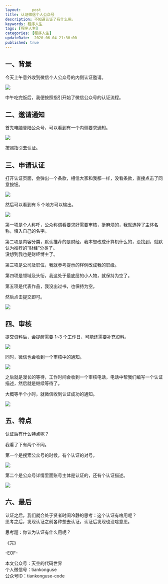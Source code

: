 ```yaml
---   
layout:     post  
title: 认证微信个人公众号
description: 不知道认证了有什么用。  
keywords: 程序人生  
tags: [程序人生]    
categories: [程序人生]  
updateDate:  2020-06-04 21:30:00  
published: true  
---  
```



## 一、背景  


今天上午意外收到微信个人公众号的内侧认证邀请。  


![](https://res2020.tiankonguse.com/images/2020/06/04/001.png)  


中午吃完饭后，我便按照指引开始了微信公众号的认证流程。  


## 二、邀请通知  


首先电脑登陆公众号，可以看到有一个内侧要求通知。  


![](https://res2020.tiankonguse.com/images/2020/06/04/002.png)  


按照指引去认证。


## 三、申请认证  


打开认证页面，会弹出一个条款，相信大家和我都一样，没看条款，直接点击了同意按钮。  


![](https://res2020.tiankonguse.com/images/2020/06/04/003.png)  


然后可以看到有 5 个地方可以输出。  


![](https://res2020.tiankonguse.com/images/2020/06/04/004.png)  


第一项是个人称呼，公众称谓看要求好需要审核，挺麻烦的，我就选择了主体名称，填入自己的名字。  


第二项是内容分类，默认推荐的是财经，我本想改成计算机什么的，没找到，就默认为推荐的“财经”分类了。  
没想到我也是财经博主了。  


第三项是公司及职位，我就参考提示的样例改成我的职级。  


第四项是领域及头衔，我这处于最底层的小人物，就保持为空了。  


第五项是代表作品，我没出过书，也保持为空。  

然后点击提交即可。  


![](https://res2020.tiankonguse.com/images/2020/06/04/005.png)  


## 四、审核  


提交资料后，会提醒需要 1~3 个工作日，可能还需要补充资料。  


![](https://res2020.tiankonguse.com/images/2020/06/04/006.png)  


同时，微信也会收到一个审核中的通知。  


![](https://res2020.tiankonguse.com/images/2020/06/04/007.png)  


之后就是漫长的等待，工作时间会收到一个审核电话，电话中帮我们编写一个认证描述，然后就是继续等待了。  


大概等半个小时，就微信收到认证成功的通知。  


![](https://res2020.tiankonguse.com/images/2020/06/04/011.png)  


## 五、特点  


认证后有什么特点呢？  


我看了下有两个不同。  


第一个是搜索公众号的时候，有个认证的对号。  


![](https://res2020.tiankonguse.com/images/2020/06/04/013.png)  


第二个是公众号详情里面账号主体是认证的，还有个认证描述。  


![](https://res2020.tiankonguse.com/images/2020/06/04/012.png)  


## 六、最后  


认证之后，我们就会处于贤者时间冷静的思考：这个认证有啥用呢？  
思考之后，发现认证之前各种想去认证，认证后发现也没啥意思。  


思考题：你认为认证有什么用呢？  


《完》


-EOF-  



本文公众号：天空的代码世界  
个人微信号：tiankonguse  
公众号ID：tiankonguse-code  
  

